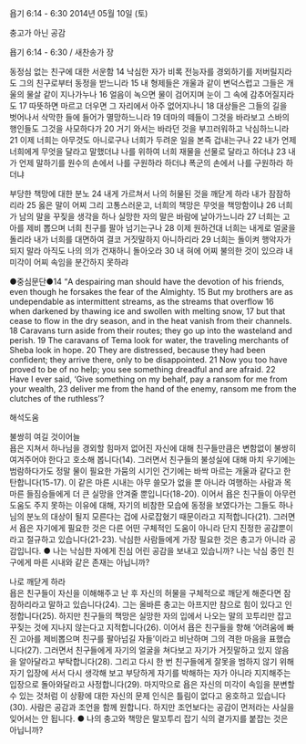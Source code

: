욥기 6:14 - 6:30 
2014년 05월 10일 (토)

충고가 아닌 공감



욥기 6:14 - 6:30 / 새찬송가  장


동정심 없는 친구에 대한 서운함 
14 낙심한 자가 비록 전능자를 경외하기를 저버릴지라도 그의 친구로부터 동정을 받느니라 15 내 형제들은 개울과 같이 변덕스럽고 그들은 개울의 물살 같이 지나가누나 16 얼음이 녹으면 물이 검어지며 눈이 그 속에 감추어질지라도 17 따뜻하면 마르고 더우면 그 자리에서 아주 없어지나니 18 대상들은 그들의 길을 벗어나서 삭막한 들에 들어가 멸망하느니라 19 데마의 떼들이 그것을 바라보고 스바의 행인들도 그것을 사모하다가 20 거기 와서는 바라던 것을 부끄러워하고 낙심하느니라 21 이제 너희는 아무것도 아니로구나 너희가 두려운 일을 본즉 겁내는구나 22 내가 언제 너희에게 무엇을 달라고 말했더냐 나를 위하여 너희 재물을 선물로 달라고 하더냐 23 내가 언제 말하기를 원수의 손에서 나를 구원하라 하더냐 폭군의 손에서 나를 구원하라 하더냐

부당한 책망에 대한 분노
24 내게 가르쳐서 나의 허물된 것을 깨닫게 하라 내가 잠잠하리라 25 옳은 말이 어찌 그리 고통스러운고, 너희의 책망은 무엇을 책망함이냐 26 너희가 남의 말을 꾸짖을 생각을 하나 실망한 자의 말은 바람에 날아가느니라 27 너희는 고아를 제비 뽑으며 너희 친구를 팔아 넘기는구나 28 이제 원하건대 너희는 내게로 얼굴을 돌리라 내가 너희를 대면하여 결코 거짓말하지 아니하리라 29 너희는 돌이켜 행악자가 되지 말라 아직도 나의 의가 건재하니 돌아오라 30 내 혀에 어찌 불의한 것이 있으랴 내 미각이 어찌 속임을 분간하지 못하랴


●중심문단●14 “A despairing man should have the devotion of his friends, even though he forsakes the fear of the Almighty. 15 But my brothers are as undependable as intermittent streams, as the streams that overflow 16 when darkened by thawing ice and swollen with melting snow, 17 but that cease to flow in the dry season, and in the heat vanish from their channels. 18 Caravans turn aside from their routes; they go up into the wasteland and perish. 19 The caravans of Tema look for water, the traveling merchants of Sheba look in hope. 20 They are distressed, because they had been confident; they arrive there, only to be disappointed. 21 Now you too have proved to be of no help; you see something dreadful and are afraid. 22 Have I ever said, ‘Give something on my behalf, pay a ransom for me from your wealth, 23 deliver me from the hand of the enemy, ransom me from the clutches of the ruthless’?

해석도움





불쌍히 여길 것이어늘  
욥은 지쳐서 하나님을 경외할 힘마저 없어진 자신에 대해 친구들만큼은 변함없이 불쌍히 여겨주어야 한다고 호소해 봅니다(14). 그러면서 친구들의 불성실에 대해 마치 우기에는 범람하다가도 정말 물이 필요한 가뭄의 시기인 건기에는 바싹 마르는 개울과 같다고 한탄합니다(15-17). 이 같은 마른 시내는 아무 쓸모가 없을 뿐 아니라 여행하는 사람과 목마른 들짐승들에게 더 큰 실망을 안겨줄 뿐입니다(18-20). 이어서 욥은 친구들이 아무런 도움도 주지 못하는 이유에 대해, 자기의 비참한 모습에 동정을 보였다가는 그들도 하나님의 분노의 대상이 될지 모른다는 겁에 사로잡혔기 때문이라고 지적합니다(21). 그러면서 욥은 자기에게 필요한 것은 다른 어떤 구체적인 도움이 아니라 단지 진정한 공감뿐이라고 절규하고 있습니다(21-23). 낙심한 사람들에게 가장 필요한 것은 충고가 아니라 공감입니다. 
● 나는 낙심한 자에게 진심 어린 공감을 보내고 있습니까? 나는 낙심 중인 친구에게 마른 시내와 같은 존재는 아닙니까?

나로 깨닫게 하라  
욥은 친구들이 자신을 이해해주고 난 후 자신의 허물을 구체적으로 깨닫게 해준다면 잠잠하리라고 말하고 있습니다(24). 그는 올바른 충고는 아프지만 참으로 힘이 있다고 인정합니다(25). 하지만 친구들의 책망은 실망한 자의 입에서 나오는 말의 꼬투리만 잡고 꾸짖는 것에 지나지 않는다고 지적합니다(26). 이어서 욥은 친구들을 향해 ‘어려움에 빠진 고아를 제비뽑으며 친구를 팔아넘길 자들’이라고 비난하며 그의 격한 마음을 표했습니다(27). 그러면서 친구들에게 자기의 얼굴을 쳐다보고 자기가 거짓말하고 있지 않음을 알아달라고 부탁합니다(28). 그리고 다시 한 번 친구들에게 잘못을 범하지 않기 위해 자기 입장에 서서 다시 생각해 보고 부당하게 자기를 박해하는 자가 아니라 지지해주는 입장으로 돌아와달라고 사정합니다(29). 마지막으로 욥은 자신의 미각이 속임을 분변할 수 있는 것처럼 이 상황에 대한 자신의 문제 인식은 틀림이 없다고 옹호하고 있습니다(30). 사람은 공감과 조언을 함께 원합니다. 하지만 조언보다는 공감이 먼저라는 사실을 잊어서는 안 됩니다. 
● 나의 충고와 책망은 말꼬투리 잡기 식의 곁가지를 붙잡는 것은 아닙니까?